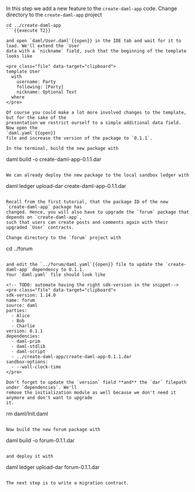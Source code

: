 In this step we add a new feature to the `create-daml-app` code. Change directory to the
`create-daml-app` project

```
cd ../create-daml-app
```{{execute T2}}

and open `daml/User.daml`{{open}} in the IDE tab and wait for it to load. We'll extend the `User`
data with a `nickname` field, such that the beginning of the template looks like

<pre class="file" data-target="clipboard">
template User
  with
    username: Party
    following: [Party]
    nickname: Optional Text
  where
</pre>

Of course you could make a lot more involved changes to the template, but for the sake of the
presentation we restrict ourself to a simple additional data field. Now open the
`daml.yaml`{{open}}
file and increase the version of the package to `0.1.1`.

In the terminal, build the new package with

```
daml build -o create-daml-app-0.1.1.dar
```{{execute T2}}

We can already deploy the new package to the local sandbox ledger with

```
daml ledger upload-dar create-daml-app-0.1.1.dar
```{{execute T2}}

Recall from the first tutorial, that the package ID of the new `create-daml-app` package has
changed. Hence, you will also have to upgrade the `forum` package that depends on `create-daml-app`,
such that users can create posts and comments again with their upgraded `User` contracts.

Change directory to the `forum` project with

```
cd ../forum
```{{execute T2}}

and edit the `../forum/daml.yaml`{{open}} file to update the `create-daml-app` dependency to 0.1.1.
Your `daml.yaml` file should look like

<!-- TODO: automate having the right sdk-version in the snippet-->
<pre class="file" data-target="clipboard">
sdk-version: 1.14.0
name: forum
source: daml
parties:
  - Alice
  - Bob
  - Charlie
version: 0.1.1
dependencies:
  - daml-prim
  - daml-stdlib
  - daml-script
  - ../create-daml-app/create-daml-app-0.1.1.dar
sandbox-options:
  - --wall-clock-time
</pre>

Don't forget to update the `version` field **and** the `dar` filepath under `dependencies`. We'll
remove the initialization module as well because we don't need it anymore and don't want to upgrade
it.

```
rm daml/Init.daml
```{{execute T2}}

Now build the new forum package with

```
daml build -o forum-0.1.1.dar
```{{execute T2}}

and deploy it with

```
daml ledger upload-dar forum-0.1.1.dar
```{{execute T2}}

The next step is to write a migration contract.

